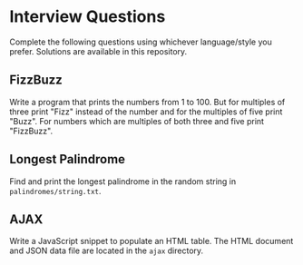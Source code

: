 # Interview Questions #
Complete the following questions using whichever language/style you prefer. Solutions are available in this repository. 

## FizzBuzz ##
Write a program that prints the numbers from 1 to 100. But for multiples of three print "Fizz" instead of the number and for the multiples of five print "Buzz". For numbers which are multiples of both three and five print "FizzBuzz".

## Longest Palindrome ##
Find and print the longest palindrome in the random string in `palindromes/string.txt`.

## AJAX ##
Write a JavaScript snippet to populate an HTML table. The HTML document and JSON data file are located in the `ajax` directory.
